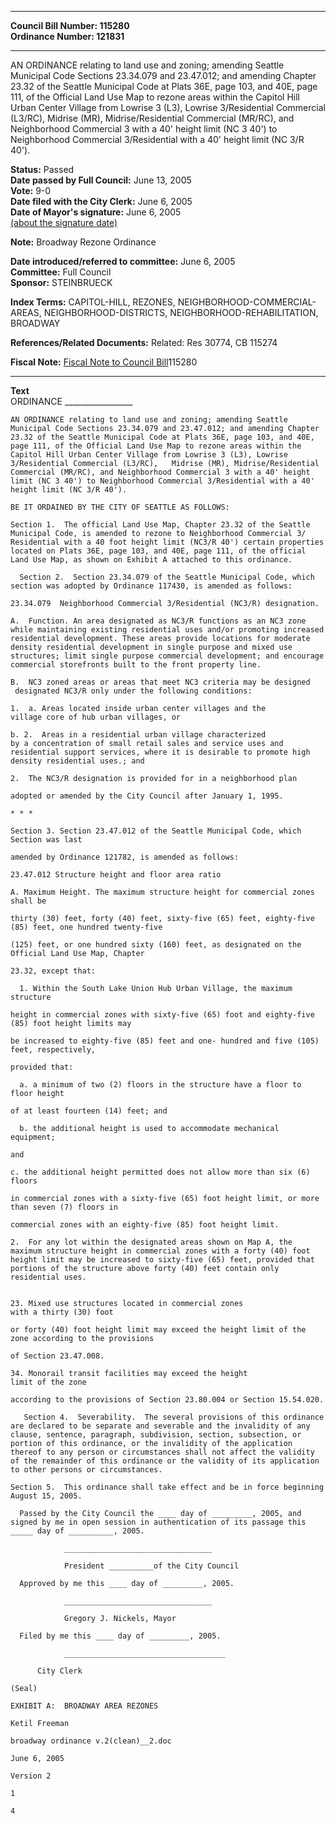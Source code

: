 * * * * *  
  
**Council Bill Number: [](#h0)[](#h2)115280**   
**Ordinance Number: 121831**  
  
* * * * *  
  
AN ORDINANCE relating to land use and zoning; amending Seattle Municipal Code Sections 23.34.079 and 23.47.012; and amending Chapter 23.32 of the Seattle Municipal Code at Plats 36E, page 103, and 40E, page 111, of the Official Land Use Map to rezone areas within the Capitol Hill Urban Center Village from Lowrise 3 (L3), Lowrise 3/Residential Commercial (L3/RC), Midrise (MR), Midrise/Residential Commercial (MR/RC), and Neighborhood Commercial 3 with a 40' height limit (NC 3 40') to Neighborhood Commercial 3/Residential with a 40' height limit (NC 3/R 40').  
  
**Status:** Passed   
**Date passed by Full Council:** June 13, 2005   
**Vote:** 9-0   
**Date filed with the City Clerk:** June 6, 2005   
**Date of Mayor's signature:** June 6, 2005   
[(about the signature date)](/~public/approvaldate.htm)   
  
**Note:** Broadway Rezone Ordinance  
  
  
**Date introduced/referred to committee:** June 6, 2005   
**Committee:** Full Council   
**Sponsor:** STEINBRUECK   
  
**Index Terms:** CAPITOL-HILL, REZONES, NEIGHBORHOOD-COMMERCIAL-AREAS, NEIGHBORHOOD-DISTRICTS, NEIGHBORHOOD-REHABILITATION, BROADWAY  
  
**References/Related Documents:** Related: Res 30774, CB 115274  
  
**Fiscal Note:** [Fiscal Note to Council Bill](http://clerk.seattle.gov/~public/fnote/115280.htm)[](#h1)[](#h3)115280  
  
* * * * *  
  
**Text**  
    ORDINANCE _________________  
  
    AN ORDINANCE relating to land use and zoning; amending Seattle  
    Municipal Code Sections 23.34.079 and 23.47.012; and amending Chapter  
    23.32 of the Seattle Municipal Code at Plats 36E, page 103, and 40E,  
    page 111, of the Official Land Use Map to rezone areas within the  
    Capitol Hill Urban Center Village from Lowrise 3 (L3), Lowrise  
    3/Residential Commercial (L3/RC),   Midrise (MR), Midrise/Residential  
    Commercial (MR/RC), and Neighborhood Commercial 3 with a 40' height  
    limit (NC 3 40') to Neighborhood Commercial 3/Residential with a 40'  
    height limit (NC 3/R 40').  
  
    BE IT ORDAINED BY THE CITY OF SEATTLE AS FOLLOWS:  
  
    Section 1.  The official Land Use Map, Chapter 23.32 of the Seattle  
    Municipal Code, is amended to rezone to Neighborhood Commercial 3/  
    Residential with a 40 foot height limit (NC3/R 40') certain properties  
    located on Plats 36E, page 103, and 40E, page 111, of the official  
    Land Use Map, as shown on Exhibit A attached to this ordinance.  
  
      Section 2.  Section 23.34.079 of the Seattle Municipal Code, which  
    section was adopted by Ordinance 117430, is amended as follows:  
  
    23.34.079  Neighborhood Commercial 3/Residential (NC3/R) designation.  
  
    A.  Function. An area designated as NC3/R functions as an NC3 zone  
    while maintaining existing residential uses and/or promoting increased  
    residential development. These areas provide locations for moderate  
    density residential development in single purpose and mixed use  
    structures; limit single purpose commercial development; and encourage  
    commercial storefronts built to the front property line.  
  
    B.  NC3 zoned areas or areas that meet NC3 criteria may be designed  
     designated NC3/R only under the following conditions:  
  
    1.  a. Areas located inside urban center villages and the  
    village core of hub urban villages, or  
  
    b. 2.  Areas in a residential urban village characterized  
    by a concentration of small retail sales and service uses and  
    residential support services, where it is desirable to promote high  
    density residential uses.; and  
  
    2.  The NC3/R designation is provided for in a neighborhood plan  
  
    adopted or amended by the City Council after January 1, 1995.  
  
    * * *  
  
    Section 3. Section 23.47.012 of the Seattle Municipal Code, which  
    Section was last  
  
    amended by Ordinance 121782, is amended as follows:  
  
    23.47.012 Structure height and floor area ratio  
  
    A. Maximum Height. The maximum structure height for commercial zones  
    shall be  
  
    thirty (30) feet, forty (40) feet, sixty-five (65) feet, eighty-five  
    (85) feet, one hundred twenty-five  
  
    (125) feet, or one hundred sixty (160) feet, as designated on the  
    Official Land Use Map, Chapter  
  
    23.32, except that:  
  
      1. Within the South Lake Union Hub Urban Village, the maximum  
    structure  
  
    height in commercial zones with sixty-five (65) foot and eighty-five  
    (85) foot height limits may  
  
    be increased to eighty-five (85) feet and one- hundred and five (105)  
    feet, respectively,  
  
    provided that:  
  
      a. a minimum of two (2) floors in the structure have a floor to  
    floor height  
  
    of at least fourteen (14) feet; and  
  
      b. the additional height is used to accommodate mechanical  
    equipment;  
  
    and  
  
    c. the additional height permitted does not allow more than six (6)  
    floors  
  
    in commercial zones with a sixty-five (65) foot height limit, or more  
    than seven (7) floors in  
  
    commercial zones with an eighty-five (85) foot height limit.  
  
    2.  For any lot within the designated areas shown on Map A, the  
    maximum structure height in commercial zones with a forty (40) foot  
    height limit may be increased to sixty-five (65) feet, provided that  
    portions of the structure above forty (40) feet contain only  
    residential uses.  
  
  
    23. Mixed use structures located in commercial zones  
    with a thirty (30) foot  
  
    or forty (40) foot height limit may exceed the height limit of the  
    zone according to the provisions  
  
    of Section 23.47.008.  
  
    34. Monorail transit facilities may exceed the height  
    limit of the zone  
  
    according to the provisions of Section 23.80.004 or Section 15.54.020.  
  
       Section 4.  Severability.  The several provisions of this ordinance  
    are declared to be separate and severable and the invalidity of any  
    clause, sentence, paragraph, subdivision, section, subsection, or  
    portion of this ordinance, or the invalidity of the application  
    thereof to any person or circumstances shall not affect the validity  
    of the remainder of this ordinance or the validity of its application  
    to other persons or circumstances.  
  
    Section 5.  This ordinance shall take effect and be in force beginning  
    August 15, 2005.  
  
      Passed by the City Council the ____ day of _________, 2005, and  
    signed by me in open session in authentication of its passage this  
    _____ day of __________, 2005.  
  
                _________________________________  
  
                President __________of the City Council  
  
      Approved by me this ____ day of _________, 2005.  
  
                _________________________________  
  
                Gregory J. Nickels, Mayor  
  
      Filed by me this ____ day of _________, 2005.  
  
                ____________________________________  
  
          City Clerk  
  
    (Seal)  
  
    EXHIBIT A:  BROADWAY AREA REZONES  
  
    Ketil Freeman  
  
    broadway ordinance v.2(clean)__2.doc  
  
    June 6, 2005  
  
    Version 2  
  
    1  
  
    4  
